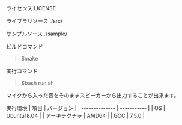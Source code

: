 ライセンス
LICENSE

ライブラリソース
./src/

サンプルソース
./sample/

ビルドコマンド
> $make

実行コマンド
> $bash run.sh

マイクから入った音をそのままスピーカーから出力することが出来ます。

実行環境
| 項目           | バージョン  | 
| -------------- | ----------- | 
| OS             | Ubuntu18.04 | 
| アーキテクチャ | AMD64       | 
| GCC            | 7.5.0       | 
